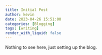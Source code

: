 ```yaml
---
title: Initial Post
author: kevin
date: 2023-04-26 15:51:00
categories: [Blogging]
tags: [writing]
render_with_liquid: false
---
```


Nothing to see here, just setting up the blog.
